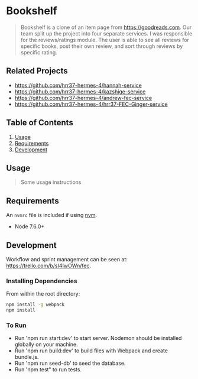 # Bookshelf

> Bookshelf is a clone of an item page from https://goodreads.com. Our team split up the project into four separate services. I was responsible for the reviews/ratings module. The user is able to see all reviews for specific books, post their own review, and sort through reviews by specific rating. 

## Related Projects

  - https://github.com/hrr37-hermes-4/hannah-service
  - https://github.com/hrr37-hermes-4/kazshige-service
  - https://github.com/hrr37-hermes-4/andrew-fec-service
  - https://github.com/hrr37-hermes-4/hrr37-FEC-Ginger-service

## Table of Contents

1. [Usage](#Usage)
1. [Requirements](#requirements)
1. [Development](#development)

## Usage

> Some usage instructions

## Requirements

An `nvmrc` file is included if using [nvm](https://github.com/creationix/nvm).

- Node 7.6.0+ 

## Development
Workflow and sprint management can be seen at: https://trello.com/b/sI4IwOWn/fec. 

### Installing Dependencies

From within the root directory:

```sh
npm install -g webpack
npm install
```

### To Run 
  - Run 'npm run start:dev' to start server. Nodemon should be installed globally on your machine.
  - Run 'npm run build:dev' to build files with Webpack and create bundle.js. 
  - Run 'npm run seed-db' to seed the database.
  - Run 'npm test" to run tests. 


